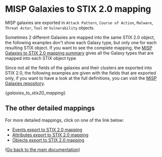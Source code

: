 # MISP Galaxies to STIX 2.0 mapping

MISP galaxies are exported in `Attack Pattern`, `Course of Action`, `Malware`, `Threat Actor`, `Tool` or `Vulnerability` objects.

Sometimes 2 different Galaxies are mapped into the same STIX 2.0 object, the following examples don't show each Galaxy type, but only one for each resulting STIX object. If you want to see the complete mapping, the [MISP Galaxies to STIX 2.0 mapping summary](README.md#Galaxies-to-STIX-20-mapping) gives all the Galaxy types that are mapped into each STIX object type

Since not all the fields of the galaxies and their clusters are exported into STIX 2.0, the following examples are given with the fields that are exported only, if you want to have a look at the full definitions, you can visit the [MISP Galaxies repository](https://github.com/MISP/misp-galaxy).

{_galaxies_to_stix20_mapping_}

## The other detailed mappings

For more detailed mappings, click on one of the link below:
- [Events export to STIX 2.0 mapping](misp_events_to_stix20.md)
- [Attributes export to STIX 2.0 mapping](misp_attributes_to_stix20.md)
- [Objects export to STIX 2.0 mapping](misp_objects_to_stix20.md)

([Go back to the main documentation](README.md))
